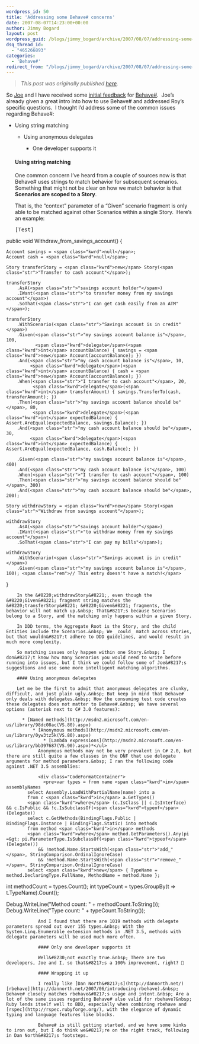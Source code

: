 ```yaml
---
wordpress_id: 50
title: 'Addressing some Behave# concerns'
date: 2007-08-07T14:23:00+00:00
author: Jimmy Bogard
layout: post
wordpress_guid: /blogs/jimmy_bogard/archive/2007/08/07/addressing-some-behave-concerns.aspx
dsq_thread_id:
  - "465266893"
categories:
  - 'Behave#'
redirect_from: "/blogs/jimmy_bogard/archive/2007/08/07/addressing-some-behave-concerns.aspx/"
---
```

> _This post was originally published [here](http://grabbagoft.blogspot.com/2007/08/addressing-some-behave-concerns.html)._

So [Joe](http://www.lostechies.com/blogs/joe_ocampo/default.aspx) and I have received some [initial feedback](http://weblogs.asp.net/rosherove/archive/2007/08/04/behave-enables-behavior-driven-testing-raises-some-interesting-questions.aspx) for [Behave#](http://www.codeplex.com/BehaveSharp).&nbsp; Joe&#8217;s already given a great intro into how to use Behave# and addressed Roy&#8217;s specific questions.&nbsp; I thought I&#8217;d address some of the common&nbsp;issues regarding Behave#:

  * Using string matching 
      * Using anonymous delegates 
          * One developer supports it</ul> 
        #### Using string matching
        
        One common concern I&#8217;ve heard from a couple of sources now is that Behave# uses strings to match behavior for subsequent scenarios.&nbsp; Something that might not be clear on how we match behavior is that **Scenarios are scoped to a Story**.
        
        That is, the &#8220;context&#8221; parameter of a &#8220;Given&#8221; scenario fragment is only able to be matched against other Scenarios within a single Story.&nbsp; Here&#8217;s an example:
        
        <div class="CodeFormatContainer">
          <pre>[Test]
<span class="kwrd">public</span> <span class="kwrd">void</span> Withdraw_from_savings_account()
{

    Account savings = <span class="kwrd">null</span>;
    Account cash = <span class="kwrd">null</span>;

    Story transferStory = <span class="kwrd">new</span> Story(<span class="str">"Transfer to cash account"</span>);

    transferStory
        .AsA(<span class="str">"savings account holder"</span>)
        .IWant(<span class="str">"to transfer money from my savings account"</span>)
        .SoThat(<span class="str">"I can get cash easily from an ATM"</span>);

    transferStory
        .WithScenario(<span class="str">"Savings account is in credit"</span>)
        .Given(<span class="str">"my savings account balance is"</span>, 100,
               <span class="kwrd">delegate</span>(<span class="kwrd">int</span> accountBalance) { savings = <span class="kwrd">new</span> Account(accountBalance); })
        .And(<span class="str">"my cash account balance is"</span>, 10,
             <span class="kwrd">delegate</span>(<span class="kwrd">int</span> accountBalance) { cash = <span class="kwrd">new</span> Account(accountBalance); })
        .When(<span class="str">"I transfer to cash account"</span>, 20,
              <span class="kwrd">delegate</span>(<span class="kwrd">int</span> transferAmount) { savings.TransferTo(cash, transferAmount); })
        .Then(<span class="str">"my savings account balance should be"</span>, 80,
              <span class="kwrd">delegate</span>(<span class="kwrd">int</span> expectedBalance) { Assert.AreEqual(expectedBalance, savings.Balance); })
        .And(<span class="str">"my cash account balance should be"</span>, 30,
             <span class="kwrd">delegate</span>(<span class="kwrd">int</span> expectedBalance) { Assert.AreEqual(expectedBalance, cash.Balance); })

        .Given(<span class="str">"my savings account balance is"</span>, 400)
        .And(<span class="str">"my cash account balance is"</span>, 100)
        .When(<span class="str">"I transfer to cash account"</span>, 100)
        .Then(<span class="str">"my savings account balance should be"</span>, 300)
        .And(<span class="str">"my cash account balance should be"</span>, 200);

    Story withdrawStory = <span class="kwrd">new</span> Story(<span class="str">"Withdraw from savings account"</span>);

    withdrawStory
        .AsA(<span class="str">"savings account holder"</span>)
        .IWant(<span class="str">"to withdraw money from my savings account"</span>)
        .SoThat(<span class="str">"I can pay my bills"</span>);

    withdrawStory
        .WithScenario(<span class="str">"Savings account is in credit"</span>)
        .Given(<span class="str">"my savings account balance is"</span>, 100); <span class="rem">// This entry doesn't have a match!</span>
        


}
</pre>
        </div>
        
        In the &#8220;withdrawStory&#8221;, even though the &#8220;Given&#8221; fragment string matches the &#8220;transferStory&#8221; &#8220;Given&#8221; fragments, the behavior will not match up.&nbsp; That&#8217;s because Scenarios belong to a Story, and the matching only happens within a given Story.
        
        In DDD terms, the Aggregate Root is the Story, and the child Entities include the Scenarios.&nbsp; We _could_ match across stories, but that wouldn&#8217;t adhere to DDD guidelines, and would result in much more complexity.
        
        So matching issues only happen within one Story.&nbsp; I don&#8217;t know how many Scenarios you would need to write before running into issues, but I think we could follow some of Joe&#8217;s suggestions and use some more intelligent matching algorithms.
        
        #### Using anonymous delegates
        
        Let me be the first to admit that anonymous delegates are clunky, difficult, and just plain ugly.&nbsp; But keep in mind that Behave# only deals with delegates.&nbsp; How the consuming test code creates these delegates does not matter to Behave#.&nbsp; We have several options (asterisk next to C# 3.0 features):
        
          * [Named methods](http://msdn2.microsoft.com/en-us/library/98dc08ac(VS.80).aspx) 
              * [Anonymous methods](http://msdn2.microsoft.com/en-us/library/0yw3tz5k(VS.80).aspx) 
                  * [Lambda expressions](http://msdn2.microsoft.com/en-us/library/bb397687(VS.90).aspx)*</ul> 
                Anonymous methods may not be very prevalent in C# 2.0, but there are still quite a few classes in the DNF that use delegate arguments for method parameters.&nbsp; I ran the following code against .NET 3.5 assemblies:
                
                <div class="CodeFormatContainer">
                  <pre>var types = from name <span class="kwrd">in</span> assemblyNames
            select Assembly.LoadWithPartialName(name) into a
            from c <span class="kwrd">in</span> a.GetTypes()
            <span class="kwrd">where</span> (c.IsClass || c.IsInterface) && c.IsPublic && !c.IsSubclassOf(<span class="kwrd">typeof</span>(Delegate))
            select c.GetMethods(BindingFlags.Public | BindingFlags.Instance | BindingFlags.Static) into methods
            from method <span class="kwrd">in</span> methods
            <span class="kwrd">where</span> method.GetParameters().Any(pi =&gt; pi.ParameterType.IsSubclassOf(<span class="kwrd">typeof</span>(Delegate)))
                && !method.Name.StartsWith(<span class="str">"add_"</span>, StringComparison.OrdinalIgnoreCase)
                && !method.Name.StartsWith(<span class="str">"remove_"</span>, StringComparison.OrdinalIgnoreCase)
            select <span class="kwrd">new</span> { TypeName = method.DeclaringType.FullName, MethodName = method.Name };

<span class="kwrd">int</span> methodCount = types.Count();
<span class="kwrd">int</span> typeCount = types.GroupBy(t =&gt; t.TypeName).Count();

Debug.WriteLine(<span class="str">"Method count: "</span> + methodCount.ToString());
Debug.WriteLine(<span class="str">"Type count: "</span> + typeCount.ToString());
</pre>
                </div>
                
                And I found that there are 1019 methods with delegate parameters spread out over 155 types.&nbsp; With the System.Linq.Enumerable extension methods in .NET 3.5, methods with delegate parameters will be used much more often.
                
                #### Only one developer supports it
                
                Well&#8230;not exactly true.&nbsp; There are two developers, Joe and I, so that&#8217;s a 100% improvement, right? 🙂
                
                #### Wrapping it up
                
                I really like [Dan North&#8217;s](http://dannorth.net/) [rbehave](http://dannorth.net/2007/06/introducing-rbehave).&nbsp; Behave# closely matches rbehave&#8217;s usage and intent.&nbsp; Are a lot of the same issues regarding Behave# also valid for rbehave?&nbsp; Ruby lends itself well to BDD, especially when combining rbehave and [rspec](http://rspec.rubyforge.org/), with the elegance of dynamic typing and language features like blocks.
                
                Behave# is still getting started, and we have some kinks to iron out, but I do think we&#8217;re on the right track, following in Dan North&#8217;s footsteps.